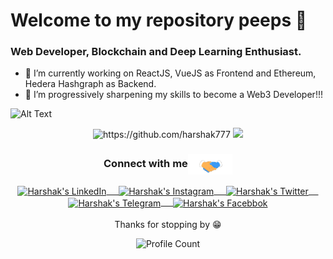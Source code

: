# Welcome to my repository peeps 👋

<!--
**Harshak777/Harshak777** is a ✨ _special_ ✨ repository because its `README.md` (this file) appears on your GitHub profile.

- 🔭 I’m currently working on ...
- 🌱 I’m currently learning ...
- 👯 I’m looking to collaborate on ...
- 🤔 I’m looking for help with ...
- 💬 Ask me about ...
- 📫 How to reach me: ...
- 😄 Pronouns: ...
- ⚡ Fun fact: ...
-->
### Web Developer, Blockchain and Deep Learning Enthusiast.
- 🔭 I’m currently working on ReactJS, VueJS as Frontend and Ethereum, Hedera Hashgraph as Backend.
- 🌱 I’m progressively sharpening my skills to become a Web3 Developer!!!

 ![Alt Text](https://github.com/Harshak777/Harshak777/blob/master/wp.gif)

<p align="center">

<img src="https://github-readme-stats.vercel.app/api?username=harshak777&show_icons=true" alt="https://github.com/harshak777" /> 

<img src="https://github-readme-stats.vercel.app/api/top-langs/?username=harshak777&show_icons=true" />

 </p>

<!--
 - 📫 How to reach me:
<p><a href="https://https:///"><img src="https://img.shields.io/badge/website-black.svg?style=for-the-badge&logo=jekyll&logoColor=white" height=35></a>
<a href="https://github.com/Harshak777"><img src="https://img.shields.io/badge/github-black.svg?&style=for-the-badge&logo=github&logoColor=whitee" height=35></a> 
<a href="https://linkedin.com/in/Harshakkrishnaa777"><img src="https://img.shields.io/badge/linkedin-black.svg?&style=for-the-badge&logo=linkedin&logoColor=white" height=35></a>
<a href="https://www.facebook.com/Harshakkrishnaak/"><img src="https://img.shields.io/badge/facebook-black.svg?style=for-the-badge&logo=facebook&logoColor=white" height=35></a>
<a href="https://telegram.me/harshak777"><img src="https://img.shields.io/badge/telegram-black.svg?style=for-the-badge&logo=telegram&logoColor=white" height=35></a>
</p>
-->

<div align="center">
  <h3 align="center">Connect with me<img align="center" src="https://github.com/Harshak777/Harshak777/blob/master/Handshake.gif" height="33px" /></h3> 
</div>
<p align="center">
 <a href="https://linkedin.com/in/Harshakkrishnaa777" target="blank">
  <img align="center" alt="Harshak's LinkedIn" width="30px" src="https://www.vectorlogo.zone/logos/linkedin/linkedin-icon.svg" /> &nbsp; &nbsp;
 </a>
 <a href="https://www.instagram.com/harshak_krishnaa/" target="blank">
  <img align="center" alt="Harshak's Instagram" width="30px" src="https://www.vectorlogo.zone/logos/instagram/instagram-icon.svg" /> &nbsp; &nbsp;
 </a>
 <a href="https://twitter.com/harshak_777" target="blank">
  <img align="center" alt="Harshak's Twitter" width="30px" src="https://www.vectorlogo.zone/logos/twitter/twitter-official.svg" /> &nbsp; &nbsp;
 </a>
 <a href="https://telegram.me/harshak777" target="blank">
  <img align="center" alt="Harshak's Telegram" width="30px" src="https://www.vectorlogo.zone/logos/telegram/telegram-icon.svg" /> &nbsp; &nbsp;
 </a>
 <a href="https://www.facebook.com/Harshakkrishnaak/" target="blank">
  <img align="center" alt="Harshak's Facebbok" width="30px" src="https://www.vectorlogo.zone/logos/facebook/facebook-icon.svg" />
 </a> 
  <br/>
  <br/>
  Thanks for stopping by 😁<br/>
</p>
<p align="center"><img alt="Profile Count" src="https://komarev.com/ghpvc/?username=Harshak777&color=brightgreen&style=flat-square" />  </p>
 
